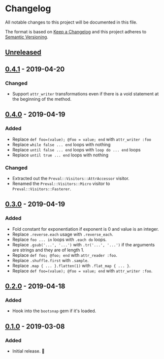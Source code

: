 # Changelog

All notable changes to this project will be documented in this file.

The format is based on [Keep a Changelog](http://keepachangelog.com/en/1.0.0/) and this project adheres to [Semantic Versioning](http://semver.org/spec/v2.0.0.html).

## [Unreleased]

## [0.4.1] - 2019-04-20
### Changed
- Support `attr_writer` transformations even if there is a void statement at the beginning of the method.

## [0.4.0] - 2019-04-19
### Added
- Replace `def foo=(value); @foo = value; end` with `attr_writer :foo`
- Replace `while false ... end` loops with nothing
- Replace `until false ... end` loops with `loop do ... end` loops
- Replace `until true ... end` loops with nothing

### Changed
- Extracted out the `Preval::Visitors::AttrAccessor` visitor.
- Renamed the `Preval::Visitors::Micro` visitor to `Preval::Visitors::Fasterer`.

## [0.3.0] - 2019-04-19
### Added
- Fold constant for exponentiation if exponent is 0 and value is an integer.
- Replace `.reverse.each` usage with `.reverse_each`.
- Replace `foo ... in` loops with `.each do` loops.
- Replace `.gsub('...', '...')` with `.tr('...', '...')` if the arguments are strings and they are of length 1.
- Replace `def foo; @foo; end` with `attr_reader :foo`.
- Replace `.shuffle.first` with `.sample`.
- Replace `.map { ... }.flatten(1)` with `.flat_map { ... }`.
- Replace `def foo=(value); @foo = value; end` with `attr_writer :foo`.

## [0.2.0] - 2019-04-18
### Added
- Hook into the `bootsnap` gem if it's loaded.

## [0.1.0] - 2019-03-08
### Added
- Initial release. 🎉

[Unreleased]: https://github.com/kddeisz/preval/compare/v0.4.1...HEAD
[0.4.1]: https://github.com/kddeisz/preval/compare/v0.4.0...v0.4.1
[0.4.0]: https://github.com/kddeisz/preval/compare/v0.3.0...v0.4.0
[0.3.0]: https://github.com/kddeisz/preval/compare/v0.2.0...v0.3.0
[0.2.0]: https://github.com/kddeisz/preval/compare/v0.1.0...v0.2.0
[0.1.0]: https://github.com/kddeisz/preval/compare/49c899...v0.1.0
